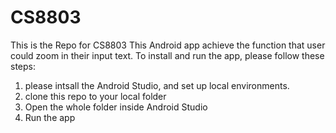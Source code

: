 # CS8803
This is the Repo for CS8803
This Android app achieve the function that user could zoom in their input text.
To install and run the app, please follow these steps:

1. please intsall the Android Studio, and set up local environments.
2. clone this repo to your local folder
3. Open the whole folder inside Android Studio
4. Run the app

